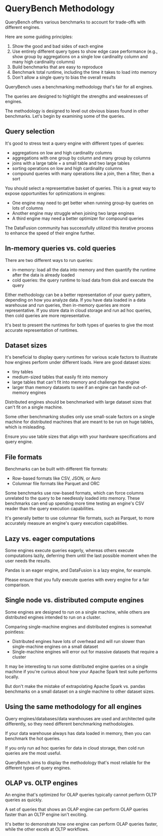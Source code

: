 # QueryBench Methodology

QueryBench offers various benchmarks to account for trade-offs with different engines.

Here are some guiding principles:

1. Show the good and bad sides of each engine
1. Use entirely different query types to show edge case performance (e.g., show group by aggregations on a single low cardinality column and many high cardinality columns)
1. Build benchmarks that are easy to reproduce
2. Benchmark total runtime, including the time it takes to load into memory
3. Don't allow a single query to bias the overall results

QueryBench uses a benchmarking methodology that's fair for all engines.

The queries are designed to highlight the strengths and weaknesses of engines.

The methodology is designed to level out obvious biases found in other benchmarks.  Let's begin by examining some of the queries.

## Query selection

It's good to stress test a query engine with different types of queries:

* aggregations on low and high cardinality columns
* aggregations with one group by column and many group by columns
* joins with a large table + a small table and two large tables
* sorting operations on low and high cardinality columns
* compound queries with many operations like a join, then a filter, then a sort

You should select a representative basket of queries.  This is a great way to expose opportunities for optimizations in engines:

* One engine may need to get better when running group-by queries on lots of columns
* Another engine may struggle when joining two large engines
* A third engine may need a better optimizer for compound queries

The DataFusion community has successfully utilized this iterative process to enhance the speed of their engine further.

## In-memory queries vs. cold queries

There are two different ways to run queries:

* in-memory: load all the data into memory and then quantify the runtime after the data is already loaded
* cold queries: the query runtime to load data from disk and execute the query

Either methodology can be a better representation of your query pattern, depending on how you analyze data.  If you have data loaded in a data warehouse and run queries, then in-memory queries are more representative.  If you store data in cloud storage and run ad hoc queries, then cold queries are more representative.

It's best to present the runtimes for both types of queries to give the most accurate representation of runtimes.

## Dataset sizes

It's beneficial to display query runtimes for various scale factors to illustrate how engines perform under different loads.  Here are good dataset sizes:

* tiny tables
* medium-sized tables that easily fit into memory
* large tables that can't fit into memory and challenge the engine
* larger than memory datasets to see if an engine can handle out-of-memory engines

Distributed engines should be benchmarked with large dataset sizes that can't fit on a single machine.

Some other benchmarking studies only use small-scale factors on a single machine for distributed machines that are meant to be run on huge tables, which is misleading.

Ensure you use table sizes that align with your hardware specifications and query engine.

## File formats

Benchmarks can be built with different file formats:

* Row-based formats like CSV, JSON, or Avro
* Columnar file formats like Parquet and ORC

Some benchmarks use row-based formats, which can force columns unrelated to the query to be needlessly loaded into memory.  These benchmarks can end up spending more time testing an engine's CSV reader than the query execution capabilities.

It's generally better to use columnar file formats, such as Parquet, to more accurately measure an engine's query execution capabilities.

## Lazy vs. eager computations

Some engines execute queries eagerly, whereas others execute computations lazily, deferring them until the last possible moment when the user needs the results.

Pandas is an eager engine, and DataFusion is a lazy engine, for example.

Please ensure that you fully execute queries with every engine for a fair comparison.

## Single node vs. distributed compute engines

Some engines are designed to run on a single machine, while others are distributed engines intended to run on a cluster.

Comparing single-machine engines and distributed engines is somewhat pointless:

* Distributed engines have lots of overhead and will run slower than single-machine engines on a small dataset
* Single-machine engines will error out for massive datasets that require a cluster

It may be interesting to run some distributed engine queries on a single machine if you're curious about how your Apache Spark test suite performs locally.

But don't make the mistake of extrapolating Apache Spark vs. pandas benchmarks on a small dataset on a single machine to other dataset sizes.

## Using the same methodology for all engines

Query engines/databases/data warehouses are used and architected quite differently, so they need different benchmarking methodologies.

If your data warehouse always has data loaded in memory, then you can benchmark the hot queries.

If you only run ad hoc queries for data in cloud storage, then cold run queries are the most useful.

QueryBench aims to display the methodology that's most reliable for the different types of query engines.

## OLAP vs. OLTP engines

An engine that's optimized for OLAP queries typically cannot perform OLTP queries as quickly.

A set of queries that shows an OLAP engine can perform OLAP queries faster than an OLTP engine isn't exciting.

It's better to demonstrate how one engine can perform OLAP queries faster, while the other excels at OLTP workflows.
